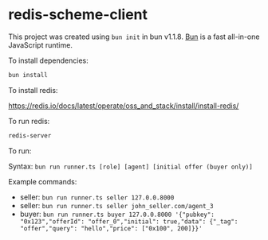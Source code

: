 # redis-scheme-client

This project was created using `bun init` in bun v1.1.8. [Bun](https://bun.sh) is a fast all-in-one JavaScript runtime.

To install dependencies:

```bash
bun install
```

To install redis:

https://redis.io/docs/latest/operate/oss_and_stack/install/install-redis/

To run redis:

```bash
redis-server
```

To run:

Syntax: `bun run runner.ts [role] [agent] [initial offer (buyer only)]`

Example commands:
- seller: `bun run runner.ts seller 127.0.0.8000`
- seller: `bun run runner.ts seller john_seller.com/agent_3`
- buyer: `bun run runner.ts buyer 127.0.0.8000 '{"pubkey": "0x123","offerId": "offer_0","initial": true,"data": {"_tag": "offer","query": "hello","price": ["0x100", 200]}}'`
